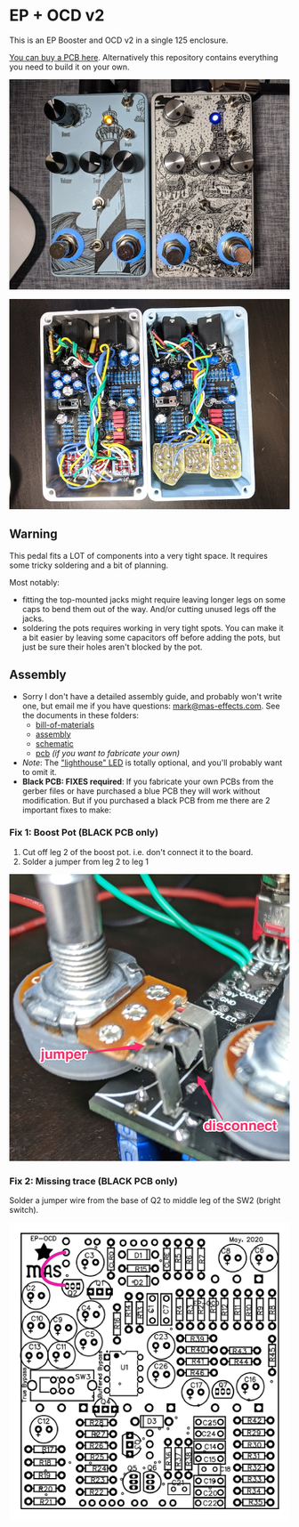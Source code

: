 # EP + OCD v2

This is an EP Booster and OCD v2 in a single 125 enclosure.

[You can buy a PCB here](https://mas-effects.square.site/product/ocd-ep-booster-board/19?cp=true&sa=true&sbp=false&q=false). Alternatively this repository contains everything you need to build it on your own.

![picture of the EP+OCD pedal](EP-OCD.jpg)

![gutshot inside the EP+OCD pedal](EP-OCD-guts.jpg)

## Warning

This pedal fits a LOT of components into a very tight space.  It requires some tricky soldering and a bit of planning.

Most notably:

* fitting the top-mounted jacks might require leaving longer legs on some caps to bend them out of the way. And/or cutting unused legs off the jacks.
* soldering the pots requires working in very tight spots. You can make it a bit easier by leaving some capacitors off before adding the pots, but just be sure their holes aren't blocked by the pot.

## Assembly

* Sorry I don't have a detailed assembly guide, and probably won't write one, but email me if you have questions: mark@mas-effects.com.  See the documents in these folders:
  * [bill-of-materials](bill-of-materials/)
  * [assembly](assembly/)
  * [schematic](schematic/)
  * [pcb](pcb/) *(if you want to fabricate your own)*
* *Note*: The ["lighthouse" LED](assembly/offboard-wiring-LEDs.png) is totally optional, and you'll probably want to omit it.
* **Black PCB: FIXES required**: If you fabricate your own PCBs from the gerber files or have purchased a blue PCB they will work without modification.  But if you purchased a black PCB from me there are 2 important fixes to make:

### Fix 1: Boost Pot (BLACK PCB only)

1. Cut off leg 2 of the boost pot. i.e. don't connect it to the board.
2. Solder a jumper from leg 2 to leg 1

![picture of the boost pot pic](assembly/boost-pot-modification.jpg)

### Fix 2: Missing trace (BLACK PCB only)

Solder a jumper wire from the base of Q2 to middle leg of the SW2 (bright switch).

![picture of jumper wire](assembly/jumper-wire.png)

